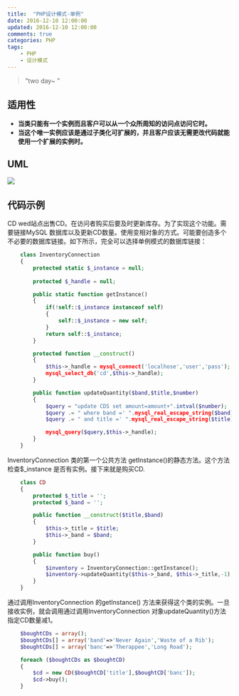 ```yaml
---
title:  "PHP设计模式-单例"
date: 2016-12-10 12:00:00
updated: 2016-12-10 12:00:00
comments: true
categories: PHP
tags:
    - PHP
    - 设计模式
---
```


> "two day~ ”

## 适用性

* **当类只能有一个实例而且客户可以从一个众所周知的访问点访问它时。**
* **当这个唯一实例应该是通过子类化可扩展的，并且客户应该无需更改代码就能使用一个扩展的实例时。**

<!-- more -->

## UML

<img src="/images/DesignPatterns/Singleton.png">

## 代码示例

CD wed站点出售CD。在访问者购买后要及时更新库存。为了实现这个功能。需要链接MySQL 数据库以及更新CD数量。使用变相对象的方式。可能要创造多个不必要的数据库链接。如下所示，完全可以选择单例模式的数据库链接：
```php
    class InventoryConnection
    {
        protected static $_instance = null;
        
        protected $_handle = null;

        public static function getInstance()
        {
            if(!self::$_instance instanceof self)
            {
                self::$_instance = new self;
            }
            return self::$_instance;
        }

        protected function __construct()
        {
            $this->_handle = mysql_connect('localhose','user','pass');
            mysql_select_db('cd',$this->_handle);
        }

        public function updateQuantity($band,$title,$number)
        {
            $query = "update CDS set amount=amount+".intval($number);
            $query .= " where band =' ".mysql_real_escape_string($band)." ' ";
            $query .= " and title =' ".mysql_real_escape_string($title)." ' " ;

            mysql_query($query,$this->_handle);
        }
    }
```
InventoryConnection 类的第一个公共方法 getInstance()的静态方法。这个方法检查$_instance 是否有实例。接下来就是购买CD.
```php
    class CD
    {
        protected $_title = '';
        protected $_band = '';

        public function __construct($title,$band)
        {
            $this->_title = $title;
            $this->_band = $band;
        }

        public function buy()
        {
            $inventory = InventoryConnection::getInstance();
            $inventory->updateQuantity($this->_band, $this->_title,-1);
        }        
    }
```
通过调用InventoryConnection 的getInstance() 方法来获得这个类的实例。一旦接收实例，就会调用通过调用InventoryConnection 对象updateQuantity()方法指定CD数量减1。
```php
    $boughtCDs = array();
    $boughtCDs[] = array('band'=>'Never Again','Waste of a Rib');
    $boughtCDs[] = array('banc'=>'Therappee','Long Road');

    foreach ($boughtCDs as $boughtCD)
    {
        $cd = new CD($boughtCD['title'],$boughtCD['banc']);
        $cd->buy();
    }
```